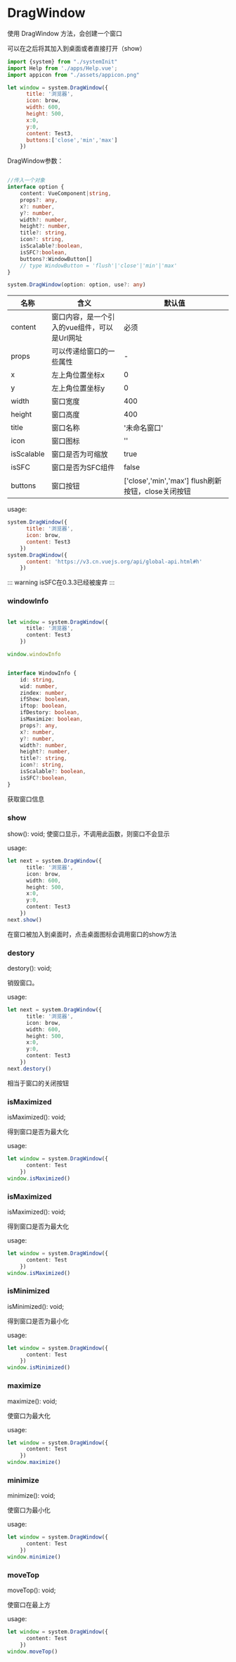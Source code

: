 <!--
 * @Author: zhangweiyuan-Royal
 * @LastEditTime: 2022-08-25 10:20:32
 * @Description: 
-->
# DragWindow

使用 DragWindow 方法，会创建一个窗口

可以在之后将其加入到桌面或者直接打开（show）

```js
import {system} from "./systemInit"
import Help from './apps/Help.vue';
import appicon from "./assets/appicon.png"

let window = system.DragWindow({
      title: '浏览器',
      icon: brow,
      width: 600,
      height: 500,
      x:0,
      y:0,
      content: Test3,
      buttons:['close','min','max']
    })
```

DragWindow参数：

```ts

//传入一个对象
interface option {
    content: VueComponent|string,
    props?: any,
    x?: number,
    y?: number,
    width?: number,
    height?: number,
    title?: string,
    icon?: string,
    isScalable?:boolean,
    isSFC?:boolean,
    buttons?:WindowButton[]
    // type WindowButton = 'flush'|'close'|'min'|'max'
}

system.DragWindow(option: option, use?: any)

```

|  名称   | 含义  | 默认值 |
|  ----  | ----  | ----  |
| content  | 窗口内容，是一个引入的vue组件，可以是Url网址 | 必须 |
| props  | 可以传递给窗口的一些属性 | - |
| x  | 左上角位置坐标x | 0 |
| y  | 左上角位置坐标y | 0 |
| width  | 窗口宽度 |400 |
| height  | 窗口高度 |400   |
| title  | 窗口名称 | '未命名窗口' |
| icon  | 窗口图标 |'' |
| isScalable  | 窗口是否为可缩放 |true |
| isSFC  | 窗口是否为SFC组件 |false |
| buttons  | 窗口按钮 | ['close','min','max'] flush刷新按钮，close关闭按钮 |


usage:
```js
system.DragWindow({
      title: '浏览器',
      icon: brow,
      content: Test3
    })
system.DragWindow({
      content: 'https://v3.cn.vuejs.org/api/global-api.html#h'
    })
```

::: warning
isSFC在0.3.3已经被废弃
:::
    

<!-- 
当为isSFC时，会从content指示的链接加载SFC组件，

获取到JSON信息：
```js
JSON.stringify({
    appName: 'testapp',
    version: '1.0.0',
    content:`<template>
  <div id="app"> 
  </div>
  </template>
  <script>
  </script>
  <style>
  </style>`
  })
```
  之后，会把content的SFC文件编译为Vue组件

  例如：
  ```js
  system.DragWindow({
      isSFC: true,
      content: 'http://localhost:3002/app'
    })
  ```
  这个窗口会请求'http://localhost:3002/app'；

  并将获取到的content作为窗口内容；
  
  content是一个SFC字符串； -->
### windowInfo

```ts

let window = system.DragWindow({
      title: '浏览器',
      content: Test3
    })

window.windowInfo


interface WindowInfo {
    id: string,
    wid: number,
    zindex: number,
    ifShow: boolean,
    iftop: boolean,
    ifDestory: boolean,
    isMaximize: boolean,
    props?: any,
    x?: number,
    y?: number,
    width?: number,
    height?: number,
    title?: string,
    icon?: string,
    isScalable?: boolean,
    isSFC?:boolean,
}

```
获取窗口信息

<!-- ### onWindowResizing(即将废弃)
onWindowResizing(event: (x: number, y: number) => void): void;
用于监听窗口的大小变化事件

usage:

```ts
let next =new DragWindow({
      title: '浏览器',
      icon: brow,
      width: 600,
      height: 500,
      x:0,
      y:0,
      content: Test3
    })
next.show()
next.onWindowResizing((x,y)=>{ console.log(x,y) })
```
### onWindowEvent
```ts
onWindowEvent(name:windowEventsName,event: Function) 

type windowEventsName = "onResize"|"beforeDestory"|"afterDestory"|"beforeHide"|"afterHide"|"onTop";

```
监听窗口事件

此接口只能监听创建的窗口的事件 -->

### show
show(): void;
使窗口显示，不调用此函数，则窗口不会显示

usage:

```ts
let next = system.DragWindow({
      title: '浏览器',
      icon: brow,
      width: 600,
      height: 500,
      x:0,
      y:0,
      content: Test3
    })
next.show()
```

在窗口被加入到桌面时，点击桌面图标会调用窗口的show方法

### destory
destory(): void;

销毁窗口。

usage:

```ts
let next = system.DragWindow({
      title: '浏览器',
      icon: brow,
      width: 600,
      height: 500,
      x:0,
      y:0,
      content: Test3
    })
next.destory()
```
相当于窗口的关闭按钮

### isMaximized
isMaximized(): void;

得到窗口是否为最大化

usage:

```ts
let window = system.DragWindow({
      content: Test
    })
window.isMaximized()
```


### isMaximized

isMaximized(): void;

得到窗口是否为最大化

usage:

```ts
let window = system.DragWindow({
      content: Test
    })
window.isMaximized()
```

### isMinimized

isMinimized(): void;

得到窗口是否为最小化

usage:

```ts
let window = system.DragWindow({
      content: Test
    })
window.isMinimized()
```


### maximize

maximize(): void;

使窗口为最大化

usage:

```ts
let window = system.DragWindow({
      content: Test
    })
window.maximize()
```

### minimize

minimize(): void;

使窗口为最小化

usage:

```ts
let window = system.DragWindow({
      content: Test
    })
window.minimize()
```


### moveTop

moveTop(): void;

使窗口在最上方

usage:

```ts
let window = system.DragWindow({
      content: Test
    })
window.moveTop()
```